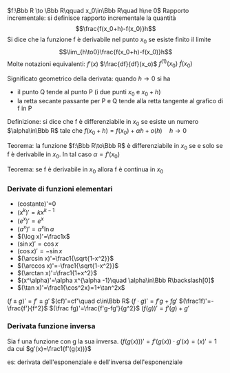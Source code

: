 
$f:\Bbb R \to \Bbb R\qquad x_0\in\Bbb R\quad h\ne 0$
Rapporto incrementale: si definisce rapporto incrementale la quantità $$\frac{f(x_0+h)-f(x_0)}h$$
Si dice che la funzione f è derivabile nel punto $x_0$ se esiste finito il limite $$\lim_{h\to0}\frac{f(x_0+h)-f(x_0)}h$$
Molte notazioni equivalenti:
$f'(x)$
$\frac{df}{df}(x_o)$
$f^{(1)}(x_0)$
$\dot f(x_0)$

Significato geometrico della derivata: quando $h\to0$ si ha
- il punto Q tende al punto P (i due punti $x_0$ e $x_0+h$)
- la retta secante passante per P  e Q tende alla retta tangente al grafico di f in P

Definizione: si dice che f è differenziabile in $x_0$ se esiste un numero $\alpha\in\Bbb R$ tale che
$f(x_0+h)=f(x_0)+\alpha h+o(h)\quad h\to0$

Teorema: la funzione $f:\Bbb R\to\Bbb R$ è differenziabile in $x_0$ se e solo se f è derivabile in $x_0$. In tal caso $\alpha =f'(x_0)$

Teorema: se f è derivabile in $x_0$ allora f è continua in $x_0$

### Derivate di funzioni elementari
- (costante)'=0
- $(x^k)'=kx^{k-1}$
- $(e^x)'=e^x$
- $(a^x)'=a^x\ln a$
- $(\log x)'=\frac1x$
- $(\sin x)'=\cos x$
- $(\cos x)'=-\sin x$
- $(\arcsin x)'=\frac1{\sqrt{1-x^2}}$
- $(\arccos x)'=-\frac1{\sqrt{1-x^2}}$
- $(\arctan x)'=\frac1{1+x^2}$
- $(x^\alpha)'=\alpha x^{\alpha -1}\quad \alpha\in\Bbb R\backslash[0]$
- $(\tan x)'=\frac1{\cos^2x}=1+\tan^2x$

$(f\pm g)'=f'\pm g'$
$(cf)'=cf'\quad c\in\Bbb R$
$(f\cdot g)'=f'g+fg'$
$(\frac1f)'=-\frac{f'}{f^2}$
$(\frac fg)'=\frac{f'g-fg'}{g^2}$
$(f(g))'=f'(g)+g'$

### Derivata funzione inversa
Sia f una funzione con g la sua inversa.
$(f(g(x)))'=f'(g(x))\cdot g'(x)=(x)'=1$
da cui
$g'(x)=\frac1{f'(g(x))}$

es: derivata dell'esponenziale e dell'inversa dell'esponenziale